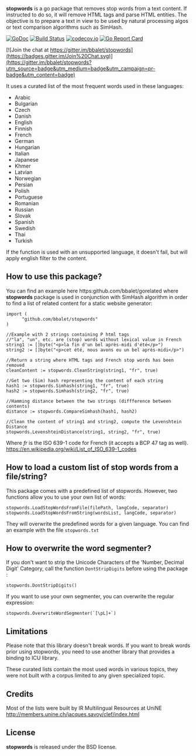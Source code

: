 **stopwords** is a go package that removes stop words from a text content.
If instructed to do so, it will remove HTML tags and parse HTML entities.
The objective is to prepare a text in view to be used by natural processing algos
or text comparison algorithms such as SimHash.

[![GoDoc](https://godoc.org/github.com/bbalet/stopwords?status.svg)](https://godoc.org/github.com/bbalet/stopwords)
[![Build Status](https://api.travis-ci.org/bbalet/stopwords.png)](https://travis-ci.org/bbalet/stopwords)
[![codecov.io](https://codecov.io/github/bbalet/stopwords/coverage.svg?branch=master)](https://codecov.io/github/bbalet/stopwords?branch=master)
[![Go Report Card](https://goreportcard.com/badge/bbalet/stopwords)](https://goreportcard.com/report/bbalet/stopwords)

[![Join the chat at https://gitter.im/bbalet/stopwords](https://badges.gitter.im/Join%20Chat.svg)](https://gitter.im/bbalet/stopwords?utm_source=badge&utm_medium=badge&utm_campaign=pr-badge&utm_content=badge)

It uses a curated list of the most frequent words used in these languages:

 * Arabic
 * Bulgarian
 * Czech
 * Danish
 * English
 * Finnish
 * French
 * German
 * Hungarian
 * Italian
 * Japanese
 * Khmer
 * Latvian
 * Norwegian
 * Persian
 * Polish
 * Portuguese
 * Romanian
 * Russian
 * Slovak
 * Spanish
 * Swedish
 * Thai
 * Turkish

If the function is used with an unsupported language, it doesn't fail, but will apply english filter to the content.

## How to use this package?

You can find an example here https:github.com/bbalet/gorelated where **stopwords**
package is used in conjunction with SimHash algorithm in order to find a list of
related content for a static website generator:

    import (
	      "github.com/bbalet/stopwords"
    )

    //Example with 2 strings containing P html tags
    //"la", "un", etc. are (stop) words without lexical value in French
    string1 := []byte("<p>la fin d'un bel après-midi d'été</p>")
    string2 := []byte("<p>cet été, nous avons eu un bel après-midi</p>")

    //Return a string where HTML tags and French stop words has been removed
    cleanContent := stopwords.CleanString(string1, "fr", true)

    //Get two (Sim) hash representing the content of each string
    hash1 := stopwords.Simhash(string1, "fr", true)
    hash2 := stopwords.Simhash(string2, "fr", true)

  	//Hamming distance between the two strings (diffference between contents)
  	distance := stopwords.CompareSimhash(hash1, hash2)

    //Clean the content of string1 and string2, compute the Levenshtein Distance
    stopwords.LevenshteinDistance(string1, string2, "fr", true)

Where *fr* is the ISO 639-1 code for French (it accepts a BCP 47 tag as well).
https://en.wikipedia.org/wiki/List_of_ISO_639-1_codes

## How to load a custom list of stop words from a file/string?

This package comes with a predefined list of stopwords.
However, two functions allow you to use your own list of words:

    stopwords.LoadStopWordsFromFile(filePath, langCode, separator)
    stopwords.LoadStopWordsFromString(wordsList, langCode, separator)

They will overwrite the predefined words for a given language.
You can find an example with the file `stopwords.txt`

## How to overwrite the word segmenter?

If you don't want to strip the Unicode Characters of the 'Number, Decimal Digit'
Category, call the function `DontStripDigits` before using the package :

    stopwords.DontStripDigits()

If you want to use your own segmenter, you can overwrite the regular expression:

    stopwords.OverwriteWordSegmenter(`[\pL]+`)

## Limitations

Please note that this library doesn't break words. If you want to break words prior using stopwords, you need to use another library that provides a binding to ICU library.

These curated lists contain the most used words in various topics, they were not built with a corpus limited to any given specialized topic.

## Credits

Most of the lists were built by IR Multilingual Resources at UniNE
http://members.unine.ch/jacques.savoy/clef/index.html

## License

**stopwords** is released under the BSD license.
